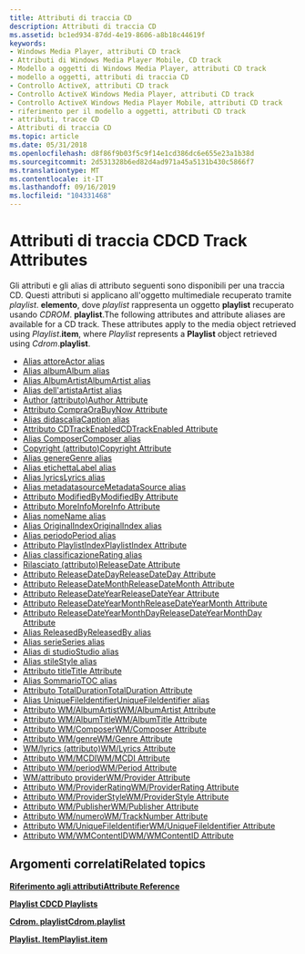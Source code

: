 ```yaml
---
title: Attributi di traccia CD
description: Attributi di traccia CD
ms.assetid: bc1ed934-87dd-4e19-8606-a8b18c44619f
keywords:
- Windows Media Player, attributi CD track
- Attributi di Windows Media Player Mobile, CD track
- Modello a oggetti di Windows Media Player, attributi CD track
- modello a oggetti, attributi di traccia CD
- Controllo ActiveX, attributi CD track
- Controllo ActiveX Windows Media Player, attributi CD track
- Controllo ActiveX Windows Media Player Mobile, attributi CD track
- riferimento per il modello a oggetti, attributi CD track
- attributi, tracce CD
- Attributi di traccia CD
ms.topic: article
ms.date: 05/31/2018
ms.openlocfilehash: d8f86f9b03f5c9f14e1cd386dc6e655e23a1b38d
ms.sourcegitcommit: 2d531328b6ed82d4ad971a45a5131b430c5866f7
ms.translationtype: MT
ms.contentlocale: it-IT
ms.lasthandoff: 09/16/2019
ms.locfileid: "104331468"
---
```

# <a name="cd-track-attributes"></a><span data-ttu-id="04622-113">Attributi di traccia CD</span><span class="sxs-lookup"><span data-stu-id="04622-113">CD Track Attributes</span></span>

<span data-ttu-id="04622-114">Gli attributi e gli alias di attributo seguenti sono disponibili per una traccia CD. Questi attributi si applicano all'oggetto multimediale recuperato tramite *playlist*. **elemento**, dove *playlist* rappresenta un oggetto **playlist** recuperato usando *CDROM*. **playlist**.</span><span class="sxs-lookup"><span data-stu-id="04622-114">The following attributes and attribute aliases are available for a CD track. These attributes apply to the media object retrieved using *Playlist*.**item**, where *Playlist* represents a **Playlist** object retrieved using *Cdrom*.**playlist**.</span></span>

-   [<span data-ttu-id="04622-115">Alias attore</span><span class="sxs-lookup"><span data-stu-id="04622-115">Actor alias</span></span>](author-attribute.md)
-   [<span data-ttu-id="04622-116">Alias album</span><span class="sxs-lookup"><span data-stu-id="04622-116">Album alias</span></span>](wm-albumtitle-attribute.md)
-   [<span data-ttu-id="04622-117">Alias AlbumArtist</span><span class="sxs-lookup"><span data-stu-id="04622-117">AlbumArtist alias</span></span>](wm-albumartist-attribute.md)
-   [<span data-ttu-id="04622-118">Alias dell'artista</span><span class="sxs-lookup"><span data-stu-id="04622-118">Artist alias</span></span>](author-attribute.md)
-   [<span data-ttu-id="04622-119">Author (attributo)</span><span class="sxs-lookup"><span data-stu-id="04622-119">Author Attribute</span></span>](author-attribute.md)
-   [<span data-ttu-id="04622-120">Attributo CompraOra</span><span class="sxs-lookup"><span data-stu-id="04622-120">BuyNow Attribute</span></span>](buynow-attribute.md)
-   [<span data-ttu-id="04622-121">Alias didascalia</span><span class="sxs-lookup"><span data-stu-id="04622-121">Caption alias</span></span>](title-attribute.md)
-   [<span data-ttu-id="04622-122">Attributo CDTrackEnabled</span><span class="sxs-lookup"><span data-stu-id="04622-122">CDTrackEnabled Attribute</span></span>](cdtrackenabled-attribute.md)
-   [<span data-ttu-id="04622-123">Alias Composer</span><span class="sxs-lookup"><span data-stu-id="04622-123">Composer alias</span></span>](wm-composer-attribute.md)
-   [<span data-ttu-id="04622-124">Copyright (attributo)</span><span class="sxs-lookup"><span data-stu-id="04622-124">Copyright Attribute</span></span>](copyright-attribute.md)
-   [<span data-ttu-id="04622-125">Alias genere</span><span class="sxs-lookup"><span data-stu-id="04622-125">Genre alias</span></span>](wm-genre-attribute.md)
-   [<span data-ttu-id="04622-126">Alias etichetta</span><span class="sxs-lookup"><span data-stu-id="04622-126">Label alias</span></span>](wm-publisher-attribute.md)
-   [<span data-ttu-id="04622-127">Alias lyrics</span><span class="sxs-lookup"><span data-stu-id="04622-127">Lyrics alias</span></span>](wm-lyrics-attribute.md)
-   [<span data-ttu-id="04622-128">Alias metadatasource</span><span class="sxs-lookup"><span data-stu-id="04622-128">MetadataSource alias</span></span>](wm-provider-attribute.md)
-   [<span data-ttu-id="04622-129">Attributo ModifiedBy</span><span class="sxs-lookup"><span data-stu-id="04622-129">ModifiedBy Attribute</span></span>](modifiedby-attribute.md)
-   [<span data-ttu-id="04622-130">Attributo MoreInfo</span><span class="sxs-lookup"><span data-stu-id="04622-130">MoreInfo Attribute</span></span>](moreinfo-attribute.md)
-   [<span data-ttu-id="04622-131">Alias nome</span><span class="sxs-lookup"><span data-stu-id="04622-131">Name alias</span></span>](title-attribute.md)
-   [<span data-ttu-id="04622-132">Alias OriginalIndex</span><span class="sxs-lookup"><span data-stu-id="04622-132">OriginalIndex alias</span></span>](wm-tracknumber-attribute.md)
-   [<span data-ttu-id="04622-133">Alias periodo</span><span class="sxs-lookup"><span data-stu-id="04622-133">Period alias</span></span>](wm-period-attribute.md)
-   [<span data-ttu-id="04622-134">Attributo PlaylistIndex</span><span class="sxs-lookup"><span data-stu-id="04622-134">PlaylistIndex Attribute</span></span>](playlistindex-attribute.md)
-   [<span data-ttu-id="04622-135">Alias classificazione</span><span class="sxs-lookup"><span data-stu-id="04622-135">Rating alias</span></span>](wm-providerrating-attribute.md)
-   [<span data-ttu-id="04622-136">Rilasciato (attributo)</span><span class="sxs-lookup"><span data-stu-id="04622-136">ReleaseDate Attribute</span></span>](releasedate-attribute.md)
-   [<span data-ttu-id="04622-137">Attributo ReleaseDateDay</span><span class="sxs-lookup"><span data-stu-id="04622-137">ReleaseDateDay Attribute</span></span>](releasedateday-attribute.md)
-   [<span data-ttu-id="04622-138">Attributo ReleaseDateMonth</span><span class="sxs-lookup"><span data-stu-id="04622-138">ReleaseDateMonth Attribute</span></span>](releasedatemonth-attribute.md)
-   [<span data-ttu-id="04622-139">Attributo ReleaseDateYear</span><span class="sxs-lookup"><span data-stu-id="04622-139">ReleaseDateYear Attribute</span></span>](releasedateyear-attribute.md)
-   [<span data-ttu-id="04622-140">Attributo ReleaseDateYearMonth</span><span class="sxs-lookup"><span data-stu-id="04622-140">ReleaseDateYearMonth Attribute</span></span>](releasedateyearmonth-attribute.md)
-   [<span data-ttu-id="04622-141">Attributo ReleaseDateYearMonthDay</span><span class="sxs-lookup"><span data-stu-id="04622-141">ReleaseDateYearMonthDay Attribute</span></span>](releasedateyearmonthday-attribute.md)
-   [<span data-ttu-id="04622-142">Alias ReleasedBy</span><span class="sxs-lookup"><span data-stu-id="04622-142">ReleasedBy alias</span></span>](wm-publisher-attribute.md)
-   [<span data-ttu-id="04622-143">Alias serie</span><span class="sxs-lookup"><span data-stu-id="04622-143">Series alias</span></span>](title-attribute.md)
-   [<span data-ttu-id="04622-144">Alias di studio</span><span class="sxs-lookup"><span data-stu-id="04622-144">Studio alias</span></span>](wm-publisher-attribute.md)
-   [<span data-ttu-id="04622-145">Alias stile</span><span class="sxs-lookup"><span data-stu-id="04622-145">Style alias</span></span>](wm-providerstyle-attribute.md)
-   [<span data-ttu-id="04622-146">Attributo title</span><span class="sxs-lookup"><span data-stu-id="04622-146">Title Attribute</span></span>](title-attribute.md)
-   [<span data-ttu-id="04622-147">Alias Sommario</span><span class="sxs-lookup"><span data-stu-id="04622-147">TOC alias</span></span>](wm-mcdi-attribute.md)
-   [<span data-ttu-id="04622-148">Attributo TotalDuration</span><span class="sxs-lookup"><span data-stu-id="04622-148">TotalDuration Attribute</span></span>](totalduration-attribute.md)
-   [<span data-ttu-id="04622-149">Alias UniqueFileIdentifier</span><span class="sxs-lookup"><span data-stu-id="04622-149">UniqueFileIdentifier alias</span></span>](wm-uniquefileidentifier-attribute.md)
-   [<span data-ttu-id="04622-150">Attributo WM/AlbumArtist</span><span class="sxs-lookup"><span data-stu-id="04622-150">WM/AlbumArtist Attribute</span></span>](wm-albumartist-attribute.md)
-   [<span data-ttu-id="04622-151">Attributo WM/AlbumTitle</span><span class="sxs-lookup"><span data-stu-id="04622-151">WM/AlbumTitle Attribute</span></span>](wm-albumtitle-attribute.md)
-   [<span data-ttu-id="04622-152">Attributo WM/Composer</span><span class="sxs-lookup"><span data-stu-id="04622-152">WM/Composer Attribute</span></span>](wm-composer-attribute.md)
-   [<span data-ttu-id="04622-153">Attributo WM/genre</span><span class="sxs-lookup"><span data-stu-id="04622-153">WM/Genre Attribute</span></span>](wm-genre-attribute.md)
-   [<span data-ttu-id="04622-154">WM/lyrics (attributo)</span><span class="sxs-lookup"><span data-stu-id="04622-154">WM/Lyrics Attribute</span></span>](wm-lyrics-attribute.md)
-   [<span data-ttu-id="04622-155">Attributo WM/MCDI</span><span class="sxs-lookup"><span data-stu-id="04622-155">WM/MCDI Attribute</span></span>](wm-mcdi-attribute.md)
-   [<span data-ttu-id="04622-156">Attributo WM/period</span><span class="sxs-lookup"><span data-stu-id="04622-156">WM/Period Attribute</span></span>](wm-period-attribute.md)
-   [<span data-ttu-id="04622-157">WM/attributo provider</span><span class="sxs-lookup"><span data-stu-id="04622-157">WM/Provider Attribute</span></span>](wm-provider-attribute.md)
-   [<span data-ttu-id="04622-158">Attributo WM/ProviderRating</span><span class="sxs-lookup"><span data-stu-id="04622-158">WM/ProviderRating Attribute</span></span>](wm-providerrating-attribute.md)
-   [<span data-ttu-id="04622-159">Attributo WM/ProviderStyle</span><span class="sxs-lookup"><span data-stu-id="04622-159">WM/ProviderStyle Attribute</span></span>](wm-providerstyle-attribute.md)
-   [<span data-ttu-id="04622-160">Attributo WM/Publisher</span><span class="sxs-lookup"><span data-stu-id="04622-160">WM/Publisher Attribute</span></span>](wm-publisher-attribute.md)
-   [<span data-ttu-id="04622-161">Attributo WM/numero</span><span class="sxs-lookup"><span data-stu-id="04622-161">WM/TrackNumber Attribute</span></span>](wm-tracknumber-attribute.md)
-   [<span data-ttu-id="04622-162">Attributo WM/UniqueFileIdentifier</span><span class="sxs-lookup"><span data-stu-id="04622-162">WM/UniqueFileIdentifier Attribute</span></span>](wm-uniquefileidentifier-attribute.md)
-   [<span data-ttu-id="04622-163">Attributo WM/WMContentID</span><span class="sxs-lookup"><span data-stu-id="04622-163">WM/WMContentID Attribute</span></span>](wm-wmcontentid-attribute.md)

## <a name="related-topics"></a><span data-ttu-id="04622-164">Argomenti correlati</span><span class="sxs-lookup"><span data-stu-id="04622-164">Related topics</span></span>

<dl> <dt>

[<span data-ttu-id="04622-165">**Riferimento agli attributi**</span><span class="sxs-lookup"><span data-stu-id="04622-165">**Attribute Reference**</span></span>](attribute-reference.md)
</dt> <dt>

[<span data-ttu-id="04622-166">**Playlist CD**</span><span class="sxs-lookup"><span data-stu-id="04622-166">**CD Playlists**</span></span>](cd-playlist-attributes.md)
</dt> <dt>

[<span data-ttu-id="04622-167">**Cdrom. playlist**</span><span class="sxs-lookup"><span data-stu-id="04622-167">**Cdrom.playlist**</span></span>](cdrom-playlist.md)
</dt> <dt>

[<span data-ttu-id="04622-168">**Playlist. Item**</span><span class="sxs-lookup"><span data-stu-id="04622-168">**Playlist.item**</span></span>](playlist-item.md)
</dt> </dl>

 

 




